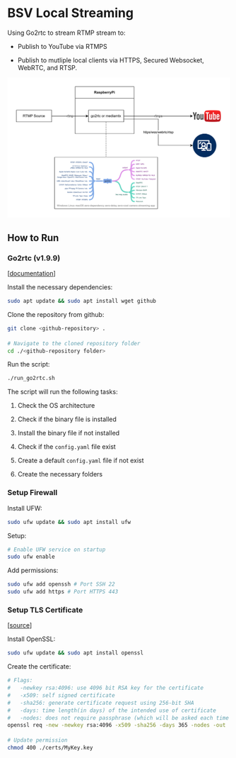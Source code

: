 # BSV Local Streaming

Using Go2rtc to stream RTMP stream to:

- Publish to YouTube via RTMPS

- Publish to mutliple local clients via HTTPS, Secured Websocket, WebRTC, and RTSP.

![](./assets/diagram.drawio.png)

## How to Run

### Go2rtc (v1.9.9)

\[[documentation](https://github.com/AlexxIT/go2rtc)\]

Install the necessary dependencies:

```bash
sudo apt update && sudo apt install wget github
```

Clone the repository from github:

```bash
git clone <github-repository> .

# Navigate to the cloned repository folder
cd ./<github-repository folder>
```

Run the script:

```bash
./run_go2rtc.sh
```

The script will run the following tasks:

1. Check the OS architecture

2. Check if the binary file is installed

3. Install the binary file if not installed

4. Check if the `config.yaml` file exist

5. Create a default `config.yaml` file if not exist

6. Create the necessary folders

### Setup Firewall

Install UFW:

```bash
sudo ufw update && sudo apt install ufw
```

Setup:

```bash
# Enable UFW service on startup
sudo ufw enable
```

Add permissions:

```bash
sudo ufw add openssh # Port SSH 22
sudo ufw add https # Port HTTPS 443
```

### Setup TLS Certificate

\[[source](https://www.linode.com/docs/guides/create-a-self-signed-tls-certificate/)\]

Install OpenSSL:

```bash
sudo ufw update && sudo apt install openssl
```

Create the certificate:

```bash
# Flags:
#   -newkey rsa:4096: use 4096 bit RSA key for the certificate
#   -x509: self signed certificate
#   -sha256: generate certificate request using 256-bit SHA
#   -days: time length(in days) of the intended use of certificate
#   -nodes: does not require passphrase (which will be asked each time the application using it is restarted) 
openssl req -new -newkey rsa:4096 -x509 -sha256 -days 365 -nodes -out ./certs/MyCertificate.crt -keyout ./certs/MyKey.key

# Update permission
chmod 400 ./certs/MyKey.key
```


